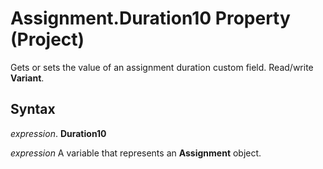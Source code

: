 
# Assignment.Duration10 Property (Project)

 Gets or sets the value of an assignment duration custom field. Read/write **Variant**.


## Syntax

 _expression_. **Duration10**

 _expression_ A variable that represents an **Assignment** object.


